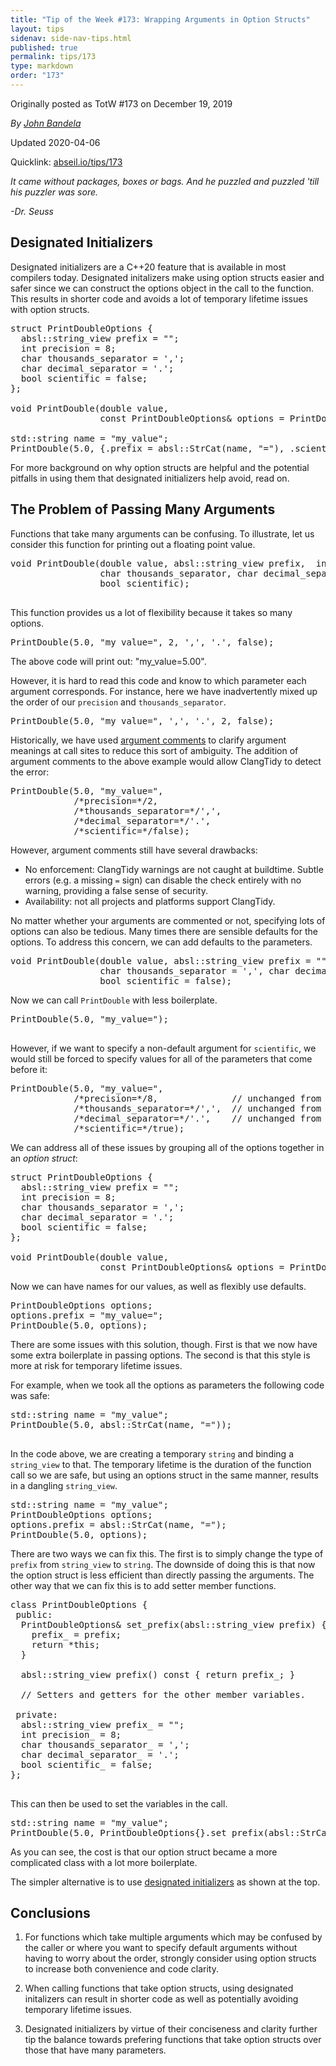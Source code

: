 ```yaml
---
title: "Tip of the Week #173: Wrapping Arguments in Option Structs"
layout: tips
sidenav: side-nav-tips.html
published: true
permalink: tips/173
type: markdown
order: "173"
---
```


Originally posted as TotW #173 on December 19, 2019

*By [John Bandela](mailto:jbandela@google.com)*

Updated 2020-04-06

Quicklink: [abseil.io/tips/173](https://abseil.io/tips/173)


*It came without packages, boxes or bags. And he puzzled and puzzled 'till his
puzzler was sore.*

*-Dr. Seuss*

## Designated Initializers

Designated initializers are a C++20 feature that is available in most compilers
today. Designated initalizers make using option structs easier and safer since
we can construct the options object in the call to the function. This results in
shorter code and avoids a lot of temporary lifetime issues with option structs.

<pre class="prettyprint lang-cpp code">
struct PrintDoubleOptions {
  absl::string_view prefix = "";
  int precision = 8;
  char thousands_separator = ',';
  char decimal_separator = '.';
  bool scientific = false;
};

void PrintDouble(double value,
                 const PrintDoubleOptions& options = PrintDoubleOptions{});

std::string name = "my_value";
PrintDouble(5.0, {.prefix = absl::StrCat(name, "="), .scientific = true});
</pre>

For more background on why option structs are helpful and the potential pitfalls
in using them that designated initializers help avoid, read on.

## The Problem of Passing Many Arguments

Functions that take many arguments can be confusing. To illustrate, let us
consider this function for printing out a floating point value.

<pre class="prettyprint lang-cpp code">
void PrintDouble(double value, absl::string_view prefix,  int precision,
                 char thousands_separator, char decimal_separator,
                 bool scientific);

</pre>

This function provides us a lot of flexibility because it takes so many options.

<pre class="prettyprint lang-cpp code">
PrintDouble(5.0, "my_value=", 2, ',', '.', false);
</pre>

The above code will print out: "my_value=5.00".

However, it is hard to read this code and know to which parameter each argument
corresponds. For instance, here we have inadvertently mixed up the order of our
`precision` and `thousands_separator`.

<pre class="prettyprint lang-cpp bad-code">
PrintDouble(5.0, "my_value=", ',', '.', 2, false);
</pre>

Historically, we have used
[argument comments](http://clang.llvm.org/extra/clang-tidy/checks/bugprone-argument-comment.html)
to clarify argument meanings at call sites to reduce this sort of ambiguity. The
addition of argument comments to the above example would allow ClangTidy to
detect the error:

<pre class="prettyprint lang-cpp code">
PrintDouble(5.0, "my_value=",
            /*precision=*/2,
            /*thousands_separator=*/',',
            /*decimal_separator=*/'.',
            /*scientific=*/false);
</pre>

However, argument comments still have several drawbacks:

*   No enforcement: ClangTidy warnings are not caught at buildtime. Subtle
    errors (e.g. a missing `=` sign) can disable the check entirely with no
    warning, providing a false sense of security.
*   Availability: not all projects and platforms support ClangTidy.

No matter whether your arguments are commented or not, specifying lots of
options can also be tedious. Many times there are sensible defaults for the
options. To address this concern, we can add defaults to the parameters.

<pre class="prettyprint lang-cpp code">
void PrintDouble(double value, absl::string_view prefix = "", int precision = 8,
                 char thousands_separator = ',', char decimal_separator = '.',
                 bool scientific = false);
</pre>

Now we can call `PrintDouble` with less boilerplate.

<pre class="prettyprint lang-cpp code">
PrintDouble(5.0, "my_value=");

</pre>

However, if we want to specify a non-default argument for `scientific`, we would
still be forced to specify values for all of the parameters that come before it:

<pre class="prettyprint lang-cpp code">
PrintDouble(5.0, "my_value=",
            /*precision=*/8,              // unchanged from default
            /*thousands_separator=*/',',  // unchanged from default
            /*decimal_separator=*/'.',    // unchanged from default
            /*scientific=*/true);
</pre>

We can address all of these issues by grouping all of the options together in an
*option struct*:

<pre class="prettyprint lang-cpp code">
struct PrintDoubleOptions {
  absl::string_view prefix = "";
  int precision = 8;
  char thousands_separator = ',';
  char decimal_separator = '.';
  bool scientific = false;
};

void PrintDouble(double value,
                 const PrintDoubleOptions& options = PrintDoubleOptions{});
</pre>

Now we can have names for our values, as well as flexibly use defaults.

<pre class="prettyprint lang-cpp code">
PrintDoubleOptions options;
options.prefix = "my_value=";
PrintDouble(5.0, options);
</pre>

There are some issues with this solution, though. First is that we now have some
extra boilerplate in passing options. The second is that this style is more at
risk for temporary lifetime issues.

For example, when we took all the options as parameters the following code was
safe:

<pre class="prettyprint lang-cpp code">
std::string name = "my_value";
PrintDouble(5.0, absl::StrCat(name, "="));

</pre>

In the code above, we are creating a temporary `string` and binding a
`string_view` to that. The temporary lifetime is the duration of the function
call so we are safe, but using an options struct in the same manner, results in
a dangling `string_view`.

<pre class="prettyprint lang-cpp bad-code">
std::string name = "my_value";
PrintDoubleOptions options;
options.prefix = absl::StrCat(name, "=");
PrintDouble(5.0, options);
</pre>

There are two ways we can fix this. The first is to simply change the type of
`prefix` from `string_view` to `string`. The downside of doing this is that now
the option struct is less efficient than directly passing the arguments. The
other way that we can fix this is to add setter member functions.

<pre class="prettyprint lang-cpp code">
class PrintDoubleOptions {
 public:
  PrintDoubleOptions& set_prefix(absl::string_view prefix) {
    prefix_ = prefix;
    return *this;
  }

  absl::string_view prefix() const { return prefix_; }

  // Setters and getters for the other member variables.

 private:
  absl::string_view prefix_ = "";
  int precision_ = 8;
  char thousands_separator_ = ',';
  char decimal_separator_ = '.';
  bool scientific_ = false;
};

</pre>

This can then be used to set the variables in the call.

<pre class="prettyprint lang-cpp code">
std::string name = "my_value";
PrintDouble(5.0, PrintDoubleOptions{}.set_prefix(absl::StrCat(name, "=")));
</pre>

As you can see, the cost is that our option struct became a more complicated
class with a lot more boilerplate.

The simpler alternative is to use
[designated initializers](#designated-initializers) as shown at the top.

## Conclusions

1.  For functions which take multiple arguments which may be confused by the
    caller or where you want to specify default arguments without having to
    worry about the order, strongly consider using option structs to increase
    both convenience and code clarity.

2.  When calling functions that take option structs, using designated
    initalizers can result in shorter code as well as potentially avoiding
    temporary lifetime issues.

3.  Designated initializers by virtue of their conciseness and clarity further
    tip the balance towards prefering functions that take option structs over
    those that have many parameters.

